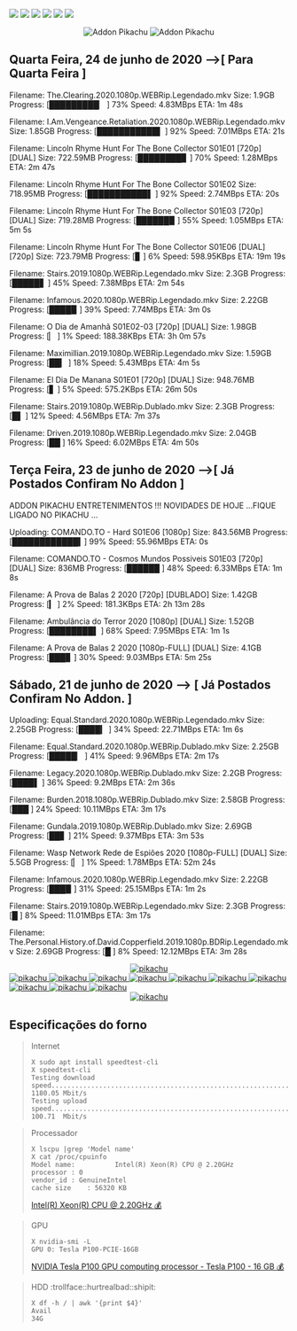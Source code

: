<!--Copias não serão toleradas-->

 [![](https://tinyurl.com/ydcxhx7f)](http://bit.ly/repokachu) [![](https://tinyurl.com/ybaflaxt)](https://vkodi.net/repo/) [![](https://tinyurl.com/ybcutyjq)](http://bit.ly/zipikachu) [![](https://tinyurl.com/yckqgysp)](https://linktr.ee/addonpikachu) [![](https://tinyurl.com/ybja3588)](https://tinyurl.com/grupopikachu) [![](https://tinyurl.com/y83so6xr)](https://t.me/addonpikachu)  
  <div align="center"><img src="https://tinyurl.com/ydahh4kf" alt="Addon Pikachu"> <img src="https://tinyurl.com/y86yjky9" alt="Addon Pikachu"></div>
 
## Quarta Feira, 24 de junho de 2020 -->[  Para Quarta Feira  ] 

Filename: The.Clearing.2020.1080p.WEBRip.Legendado.mkv
Size: 1.9GB
Progress: [█████████▏   ] 73%
Speed: 4.83MBps
ETA: 1m 48s

Filename: I.Am.Vengeance.Retaliation.2020.1080p.WEBRip.Legendado.mkv
Size: 1.85GB
Progress: [███████████▌ ] 92%
Speed: 7.01MBps
ETA: 21s

Filename:  Lincoln Rhyme Hunt For The Bone Collector S01E01 [720p] [DUAL]
Size: 722.59MB
Progress: [████████▊    ] 70%
Speed: 1.28MBps
ETA: 2m 47s

Filename:  Lincoln Rhyme Hunt For The Bone Collector S01E02
Size: 718.95MB
Progress: [███████████▌ ] 92%
Speed: 2.74MBps
ETA: 20s

Filename:  Lincoln Rhyme Hunt For The Bone Collector S01E03 [720p] [DUAL]
Size: 719.28MB
Progress: [██████▉      ] 55%
Speed: 1.05MBps
ETA: 5m 5s

Filename: Lincoln Rhyme Hunt For The Bone Collector S01E06 [DUAL] [720p]
Size: 723.79MB
Progress: [▊            ] 6%
Speed: 598.95KBps
ETA: 19m 19s

Filename: Stairs.2019.1080p.WEBRip.Legendado.mkv
Size: 2.3GB
Progress: [█████▋       ] 45%
Speed: 7.38MBps
ETA: 2m 54s

Filename: Infamous.2020.1080p.WEBRip.Legendado.mkv
Size: 2.22GB
Progress: [████▉        ] 39%
Speed: 7.74MBps
ETA: 3m 0s

Filename:  O Dia de Amanhã S01E02-03 [720p] [DUAL]
Size: 1.98GB
Progress: [▏            ] 1%
Speed: 188.38KBps
ETA: 3h 0m 57s

Filename: Maximillian.2019.1080p.WEBRip.Legendado.mkv
Size: 1.59GB
Progress: [██▎          ] 18%
Speed: 5.43MBps
ETA: 4m 5s

Filename:  El Dia De Manana S01E01 [720p] [DUAL]
Size: 948.76MB
Progress: [▋            ] 5%
Speed: 575.2KBps
ETA: 26m 50s

Filename: Stairs.2019.1080p.WEBRip.Dublado.mkv
Size: 2.3GB
Progress: [█▌           ] 12%
Speed: 4.56MBps
ETA: 7m 37s

Filename: Driven.2019.1080p.WEBRip.Legendado.mkv
Size: 2.04GB
Progress: [██          ] 16%
Speed: 6.02MBps
ETA: 4m 50s 
 
## Terça Feira, 23 de junho de 2020 -->[  Já Postados Confiram No Addon  ]
 
 
ADDON PIKACHU ENTRETENIMENTOS !!! NOVIDADES DE HOJE ...FIQUE LIGADO NO PIKACHU ...

Uploading: COMANDO.TO - Hard S01E06 [1080p]
Size: 843.56MB
Progress: [████████████▍] 99%
Speed: 55.96MBps
ETA: 0s

Filename: COMANDO.TO - Cosmos Mundos Possiveis S01E03 [720p] [DUAL]
Size: 836MB
Progress: [██████      ] 48%
Speed: 6.33MBps
ETA: 1m 8s

Filename: A Prova de Balas 2 2020 [720p] [DUBLADO]
Size: 1.42GB
Progress: [▎            ] 2%
Speed: 181.3KBps
ETA: 2h 13m 28s

Filename: Ambulância do Terror 2020 [1080p] [DUAL]
Size: 1.52GB
Progress: [████████▌    ] 68%
Speed: 7.95MBps
ETA: 1m 1s

Filename: A Prova de Balas 2 2020 [1080p-FULL] [DUAL]
Size: 4.1GB
Progress: [███▊         ] 30%
Speed: 9.03MBps
ETA: 5m 25s

## Sábado, 21 de junho de 2020 --> [  Já Postados Confiram No Addon.  ]

Uploading: Equal.Standard.2020.1080p.WEBRip.Legendado.mkv
Size: 2.25GB
Progress: [████▎        ] 34%
Speed: 22.71MBps
ETA: 1m 6s

Filename: Equal.Standard.2020.1080p.WEBRip.Dublado.mkv
Size: 2.25GB
Progress: [█████▏       ] 41%
Speed: 9.96MBps
ETA: 2m 17s

Filename: Legacy.2020.1080p.WEBRip.Dublado.mkv
Size: 2.2GB
Progress: [████▌        ] 36%
Speed: 9.2MBps
ETA: 2m 36s

Filename: Burden.2018.1080p.WEBRip.Dublado.mkv
Size: 2.58GB
Progress: [███         ] 24%
Speed: 10.11MBps
ETA: 3m 17s

Filename: Gundala.2019.1080p.WEBRip.Dublado.mkv
Size: 2.69GB
Progress: [██▋          ] 21%
Speed: 9.37MBps
ETA: 3m 53s

Filename:  Wasp Network Rede de Espiões 2020 [1080p-FULL] [DUAL]
Size: 5.5GB
Progress: [▏            ] 1%
Speed: 1.78MBps
ETA: 52m 24s

Filename: Infamous.2020.1080p.WEBRip.Legendado.mkv
Size: 2.22GB
Progress: [███▉         ] 31%
Speed: 25.15MBps
ETA: 1m 2s

Filename: Stairs.2019.1080p.WEBRip.Legendado.mkv
Size: 2.3GB
Progress: [█           ] 8%
Speed: 11.01MBps
ETA: 3m 17s

Filename: The.Personal.History.of.David.Copperfield.2019.1080p.BDRip.Legendado.mkv
Size: 2.69GB
Progress: [█           ] 8%
Speed: 12.12MBps
ETA: 3m 28s


<div align="center"><a href="https://bit.ly/pikachufull">
<img src="https://tinyurl.com/y9zk36eq" alt="pikachu">
</a></div>
<a href="https://bit.ly/novidadedocs">
<img src="https://tinyurl.com/y9xs5l4t" alt="pikachu">
</a>
<a href="https://bit.ly/novidaDesenhos">
<img src="https://tinyurl.com/y73n4mmf" alt="pikachu">
</a>
<a href="https://bit.ly/novidadenovelas">
<img src="https://tinyurl.com/ybrg85o5" alt="pikachu">
</a>
<a href="https://bit.ly/novidadeinfantil">
<img src="https://tinyurl.com/y9pkjsed" alt="pikachu">
<a href="https://bit.ly/novidadesforno">
<img src="https://tinyurl.com/y8r3h7x2" alt="pikachu">
</a>
</a>
<a href="https://bit.ly/novidadeanimes">
<img src="https://tinyurl.com/y8tc5v56" alt="pikachu">
</a>
<a href="https://bit.ly/novidadeshows">
<img src="https://tinyurl.com/ybdjml82" alt="pikachu">
</a>
<a href="https://bit.ly/novidadeseries">
<img src="https://tinyurl.com/y8pbauft" alt="pikachu">
</a>
<a href="https://bit.ly/novidadesfilmes">
<img src="https://tinyurl.com/ydewsb4q" alt="pikachu">
</a>
<a href="https://bit.ly/novidadeTV">
<img src="https://tinyurl.com/ydbcnj3f" alt="pikachu">
</a>
<div align="center"><a href="https://bit.ly/pikachufull">
<img src="https://tinyurl.com/y72vpx8n" alt="pikachu">
</a></div>


## Especificações do forno
> Internet
> ```
> X sudo apt install speedtest-cli
> X speedtest-cli
> Testing download speed................................................................................Download: 1180.05 Mbit/s
> Testing upload speed..................................................................................Upload:   100.71  Mbit/s
>```

> Processador
> ```
> X lscpu |grep 'Model name'
> X cat /proc/cpuinfo
> Model name:          Intel(R) Xeon(R) CPU @ 2.20GHz
> processor	: 0
> vendor_id	: GenuineIntel
> cache size	: 56320 KB
> ```
> [Intel(R) Xeon(R) CPU @ 2.20GHz :moneybag:](https://tinyurl.com/y7mp2e5l)

> GPU
> ```
> X nvidia-smi -L
> GPU 0: Tesla P100-PCIE-16GB
> ```
> [NVIDIA Tesla P100 GPU computing processor - Tesla P100 - 16 GB :moneybag:](https://tinyurl.com/y8cjud2r)

> HDD :trollface::hurtrealbad::shipit:
> ```
> X df -h / | awk '{print $4}'
> Avail
> 34G
> ```

<!--Copias não serão toleradas-->
